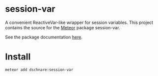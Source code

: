 # session-var

A convenient ReactiveVar-like wrapper for session variables. This project contains the source for the [Meteor](https://www.meteor.com/) package session-var.

See the package documentation [here](packages/session-var/README.md).


# Install

  	meteor add dschnare:session-var